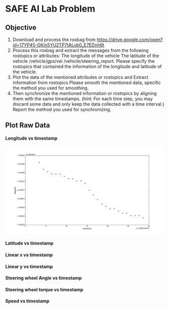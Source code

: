 # SAFE AI Lab Problem

## Objective

1. Download and process the rosbag from https://drive.google.com/open?id=17YP45-GKin5YU2TP7tALvb0_E7EDnh6t
2. Process this rosbag and extract the messages from the following rostopics or attributes: The longitude of the vehicle The latitude of the vehicle /vehicle/gps/vel /vehicle/steering_report. Please specify the rostopics that contained the information of the longitude and latitude of the vehicle.
3. Plot the data of the mentioned attributes or rostopics and Extract information from rostopics Please smooth the mentioned data, specific the method you used for smoothing. 
4. Then synchronize the mentioned information or rostopics by aligning them with the same timestamps. (hint: For each time step, you may discard some data and only keep the data collected with a time interval.) Report the method you used for synchronizing.


## Plot Raw Data

#### Longitude vs timestamp
![Longitude vs timestamp](https://github.com/Kartik17/SAFE_AI_Lab_Problem/blob/master/Images/longitude_timesatmp.png)

#### Latitude vs timestamp
#### Linear x vs timestamp
#### Linear y vs timestamp
#### Steering wheel Angle vs timestamp
#### Steering wheel torque vs timestamp
#### Speed vs timestamp
